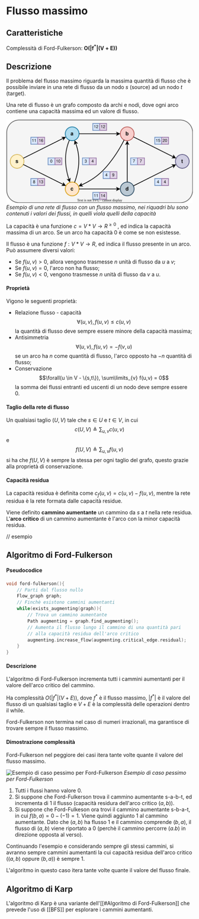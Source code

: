 # Flusso massimo
## Caratteristiche
Complessità di Ford-Fulkerson: $\boldsymbol{O(|f^*|(V+E))}$

## Descrizione
Il problema del flusso massimo riguarda la massima quantità di flusso che è possibile inviare in una rete di flusso da un nodo $s$ (source) ad un nodo $t$ (target).

Una rete di flusso è un grafo composto da archi e nodi, dove ogni arco contiene una capacità massima ed un valore di flusso.

![Esempio di una rete di flusso con un flusso massimo](Images/max_flow.svg)
*Esempio di una rete di flusso con un flusso massimo, nei riquadri blu sono contenuti i valori dei flussi, in quelli viola quelli della capacità*

La capacità è una funzione $c = V*V \to R^{\ge 0}$ , ed indica la capacità massima di un arco. Se un arco ha capacità $0$ è come se non esistesse.

Il flusso è una funzione $f: V*V \to R$, ed indica il flusso presente in un arco. Può assumere diversi valori:
- Se $f(u,v) \gt 0$, allora vengono trasmesse $n$ unità di flusso da $u$ a $v$;
- Se $f(u,v) = 0$, l'arco non ha flusso;
- Se $f(u,v) \lt 0$, vengono trasmesse $n$ unità di flusso da $v$ a $u$. 

#### Proprietà
Vigono le seguenti proprietà:
- Relazione flusso - capacità$$\forall (u,v), f(u,v) \le c(u,v)$$la quantità di flusso deve sempre essere minore della capacità massima;
- Antisimmetria$$\forall (u,v), f(u,v) = -f(v,u)$$se un arco ha $n$ come quantità di flusso, l'arco opposto ha $-n$ quantità di flusso;
- Conservazione$$\forall(u \in V - \{s,t\}), \sum\limits_{v} f(u,v) = 0$$la somma dei flussi entranti ed uscenti di un nodo deve sempre essere $0$.

#### Taglio della rete di flusso
Un qualsiasi taglio $(U,V)$ tale che $s \in U$ e $t \in V$, in cui $$c(U,V) \triangleq \sum_{u,v} c(u,v)$$ e$$f(U,V) \triangleq \sum_{u,v} f(u,v)$$
si ha che $f(U,V)$ è sempre la stessa per ogni taglio del grafo, questo grazie alla proprietà di conservazione.

#### Capacità residua
La capacità residua è definita come $c_f(u,v) = c(u,v)-f(u,v)$, mentre la rete residua è la rete formata dalle capacità residue.

Viene definito **cammino aumentante** un cammino da $s$ a $t$ nella rete residua.
L'**arco critico** di un cammino aumentante è l'arco con la minor capacità residua.

// esempio

## Algoritmo di Ford-Fulkerson
#### Pseudocodice
````c
void ford-fulkerson(){
	// Parti dal flusso nullo
	Flow_graph graph;
	// Finchè esistono cammini aumentanti
	while(exists_augmenting(graph)){
		// Trova un cammino aumentante
		Path augmenting = graph.find_augmenting();
		// Aumenta il flusso lungo il cammino di una quantità pari 
		// alla capacità residua dell'arco critico
		augmenting.increase_flow(augmenting.critical_edge.residual);
	}
}
````

#### Descrizione
L'algoritmo di Ford-Fulkerson incrementa tutti i cammini aumentanti per il valore dell'arco critico del cammino.

Ha complessità $O(|f^*|(V+E))$, dove $f^*$ è il flusso massimo, $|f^*|$ è il valore del flusso di un qualsiasi taglio e $V+E$ è la complessità delle operazioni dentro il while.

Ford-Fulkerson non termina nel caso di numeri irrazionali, ma garantisce di trovare sempre il flusso massimo.

#### Dimostrazione complessità
Ford-Fulkerson nel peggiore dei casi itera tante volte quante il valore del flusso massimo.

![Esempio di caso pessimo per Ford-Fulkerson](ford_fulkerson_worst_case.svg)
*Esempio di caso pessimo per Ford-Fulkerson*

1. Tutti i flussi hanno valore 0.
2. Si suppone che Ford-Fulkerson trova il cammino aumentante s-a-b-t, ed incrementa di $1$ il flusso (capacità residura dell'arco critico $(a,b)$).
3. Si suppone che Ford-Fulkeson ora trovi il cammino aumentante s-b-a-t, in cui $f(b,a) = 0-(-1)=1$. Viene quindi aggiunto $1$ al cammino aumentante. Dato che $(a,b)$ ha flusso $1$ e il cammino comprende $(b,a)$, il flusso di $(a,b)$ viene riportato a $0$ (perchè il cammino percorre $(a.b)$ in direzione opposta al verso).

Continuando l'esempio e considerando sempre gli stessi cammini, si avranno sempre cammini aumentanti la cui capacità residua dell'arco critico ($(a,b)$ oppure $(b,a)$) è sempre 1.

L'algoritmo in questo caso itera tante volte quante il valore del flusso finale.

## Algoritmo di Karp
L'algoritmo di Karp è una variante dell'[[#Algoritmo di Ford-Fulkerson]] che prevede l'uso di [[BFS]] per esplorare i cammini aumentanti.

